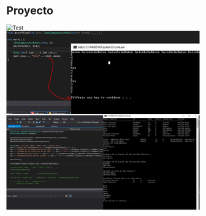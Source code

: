 # Proyecto
![Test](https://raw.githubusercontent.com/username/projectname/branch/path/to/img.png)
![alt text](1.jpg)
![alt text](Fase2.JPG)

